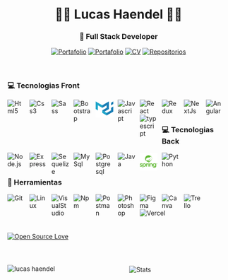 <h1 align="center">🧑‍💻 Lucas Haendel 🧑‍💻</h1>

<h3 align="center">🚀 Full Stack Developer</h3>

<div align="center">
<a href="[https://lucashaendel.vercel.app](https://www.linkedin.com/in/lucashaendel/)">
         <img alt="Portafolio" title="Mi Portfolio" src="https://img.shields.io/badge/linkedin-%230077B5.svg?style=for-the-badge&logo=linkedin&logoColor=white"/></a>
      <a href="https://lucashaendel.vercel.app">
         <img alt="Portafolio" title="Mi Portfolio" src="https://custom-icon-badges.demolab.com/badge/-Mi%20Portafolio-red?style=for-the-badge&logoColor=white&logo=portafolio"/></a>
       <a href="https://www.lucashaendel.com.ar/static/media/LucasHaendel.8d41cbaf2875bb31b4c8.pdf">
         <img alt="CV" title=" mi CV" src="https://custom-icon-badges.demolab.com/badge/-Mi CV-F25278?style=for-the-badge&logo=download&logoColor=white"/></a>
        <a href="https://github.com/lucashaendel?tab=repositories">
         <img alt="Repositorios" title="Mira mis repositorios" src="https://custom-icon-badges.demolab.com/badge/-Mis%20Repositorios-orange?style=for-the-badge&logoColor=white&logo=repo"/></a>
   </div>
<br/>




#

### 💻 Tecnologias Front
<img align="left" alt="Html5" width="40px" style="padding-right:10px" src="https://cdn.jsdelivr.net/gh/devicons/devicon/icons/html5/html5-original.svg" />
<img align="left" alt="Css3" width="40px" style="padding-right:10px" src="https://cdn.jsdelivr.net/gh/devicons/devicon/icons/css3/css3-original.svg" />
<img align="left" alt="Sass" width="40px" style="padding-right:10px" src="https://cdn.jsdelivr.net/gh/devicons/devicon/icons/sass/sass-original.svg" />
<img align="left" alt="Bootstrap" width="40px" style="padding-right:10px" src="https://cdn.jsdelivr.net/gh/devicons/devicon/icons/bootstrap/bootstrap-original.svg" />
<img align="left" alt="Material UI" width="40px" style="padding-right:10px" src="https://github.com/devicons/devicon/blob/v2.15.1/icons/materialui/materialui-original.svg" />
<img align="left" alt="Javascript" width="40px" style="padding-right:10px" src="https://cdn.jsdelivr.net/gh/devicons/devicon/icons/javascript/javascript-original.svg" />
<img align="left" alt="React" width="40px" style="padding-right:10px" src="https://cdn.jsdelivr.net/gh/devicons/devicon/icons/react/react-original.svg" />
<img align="left" alt="Redux" width="40px" style="padding-right:10px" src="https://cdn.jsdelivr.net/gh/devicons/devicon/icons/redux/redux-original.svg" />
<img align="left" alt="NextJs" width="40px" style="padding-right:10px" src="https://res.cloudinary.com/startup-grind/image/upload/c_fill,dpr_2.0,f_auto,g_center,q_auto:good/v1/gcs/platform-data-dsc/events/nextjs-boilerplate-logo.png" />
<img align="left" alt="Angular" width="40px" style="padding-right:10px" src="https://res.cloudinary.com/startup-grind/image/upload/c_fill,dpr_2.0,f_auto,g_center,q_auto:good/v1/gcs/platform-data-dsc/events/angular.png" />
<img align="left" alt="typescript" width="40px" style="padding-right:10px" src="https://res.cloudinary.com/startup-grind/image/upload/c_fill,dpr_2.0,f_auto,g_center,q_auto:good/v1/gcs/platform-data-dsc/events/typescript.png" />

<br/> <br/>

### 💻 Tecnologias Back
<img align="left" alt="Node.js" width="40px" style="padding-right:10px" src="https://cdn.jsdelivr.net/gh/devicons/devicon/icons/nodejs/nodejs-original.svg" />
<img align="left" alt="Express" width="40px" style="padding-right:10px" src="https://assets.website-files.com/61ca3f775a79ec5f87fcf937/6202fcdee5ee8636a145a41b_1234.png" />
<img align="left" alt="Sequelize" width="40px" style="padding-right:10px" src="https://cdn.jsdelivr.net/gh/devicons/devicon/icons/sequelize/sequelize-original.svg" />
<img align="left" alt="MySql" width="40px" style="padding-right:10px" src="https://cdn.jsdelivr.net/gh/devicons/devicon/icons/mysql/mysql-original.svg" />
<img align="left" alt="Postgresql" width="40px" style="padding-right:10px" src="https://cdn.jsdelivr.net/gh/devicons/devicon/icons/postgresql/postgresql-original.svg" />
<img align="left" alt="Java" width="40px" style="padding-right:10px" src="https://cdn.jsdelivr.net/gh/devicons/devicon/icons/java/java-original.svg" />
<img align="left" alt="Spring" width="40px" style="padding-right:10px" src="https://github.com/devicons/devicon/blob/v2.15.1/icons/spring/spring-original-wordmark.svg" />
<img align="left" alt="Python" width="40px" style="padding-right:10px" src="https://cdn.jsdelivr.net/gh/devicons/devicon/icons/python/python-original.svg" />
<br/><br/>

### 🧰 Herramientas

<img align="left" alt="Git" width="40px" style="padding-right:10px;" src="https://cdn.jsdelivr.net/gh/devicons/devicon/icons/git/git-original.svg" />
<img align="left" alt="Linux" width="40px" style="padding-right:10px;" src="https://cdn.jsdelivr.net/gh/devicons/devicon/icons/linux/linux-original.svg" />
<img align="left" alt="VisualStudio" width="40px" style="padding-right:10px" src="https://cdn.jsdelivr.net/gh/devicons/devicon/icons/visualstudio/visualstudio-plain.svg" />
<img align="left" alt="Npm" width="40px" style="padding-right:10px" src="https://cdn.jsdelivr.net/gh/devicons/devicon/icons/npm/npm-original-wordmark.svg" />
<img align="left" alt="Postman" width="40px" style="padding-right:10px" src="https://www.vectorlogo.zone/logos/getpostman/getpostman-icon.svg" />
<img align="left" alt="Photoshop" width="40px" style="padding-right:10px" src="https://cdn.jsdelivr.net/gh/devicons/devicon/icons/photoshop/photoshop-line.svg" />
<img align="left" alt="Figma" width="40px" style="padding-right:10px" src="https://cdn.jsdelivr.net/gh/devicons/devicon/icons/figma/figma-original.svg" />
<img align="left" alt="Canva" width="40px" style="padding-right:10px" src="https://cdn.jsdelivr.net/gh/devicons/devicon/icons/canva/canva-original.svg" />
<img align="left" alt="Trello" width="40px" style="padding-right:10px" src="https://cdn.jsdelivr.net/gh/devicons/devicon/icons/trello/trello-plain.svg" />
<img align="left" alt="Vercel" height="35px" style="padding-right:10px" src="https://img.shields.io/badge/vercel-%23000000.svg?style=flat&logo=Vercel&logoColor=white" />
<br/>

#

<br/>

[![Open Source Love](https://badges.frapsoft.com/os/v2/open-source.svg?v=103)](https://github.com/lucashaendel)


#

<br/>
<div align="center">

<img align="left" src="https://github-readme-stats-git-masterrstaa-rickstaa.vercel.app/api/top-langs?username=lucashaendel&show_icons=true&locale=en&layout=compact" alt="lucas haendel" />

 <img align="center" alt="Stats" width="400px" style="padding-right:10px" src="https://github-readme-stats-git-masterrstaa-rickstaa.vercel.app/api?username=lucashaendel&show_icons=true&theme=radical" />
</div>
<br/>
